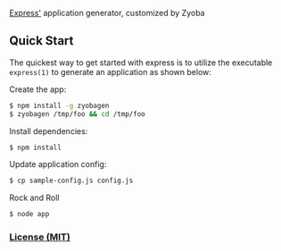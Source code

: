 [Express'](https://github.com/strongloop/express) application generator, customized by Zyoba

Quick Start
-----------

The quickest way to get started with express is to utilize the executable `express(1)` to generate an application as shown below:

Create the app:

```bash
$ npm install -g zyobagen
$ zyobagen /tmp/foo && cd /tmp/foo
```

Install dependencies:

```bash
$ npm install
```

Update application config:

```bash
$ cp sample-config.js config.js
```

Rock and Roll

```bash
$ node app
```

### [License (MIT)](LICENSE)
